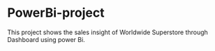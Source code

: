 # PowerBi-project
This project shows the sales insight of Worldwide Superstore through Dashboard using power Bi.
